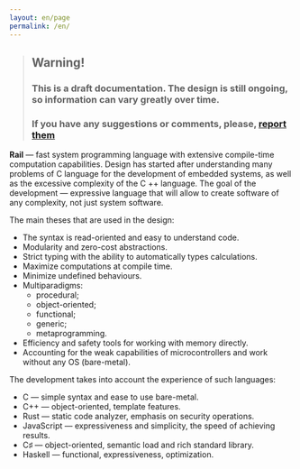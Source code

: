 ```yaml
---
layout: en/page
permalink: /en/
---
```


> ## **Warning!**
> ### This is a draft documentation. The design is still ongoing, so information can vary greatly over time.
> ### If you have any suggestions or comments, please, <a href="mailto:proposals@rail-lang.org">report them</a>

**Rail** — fast system programming language with extensive compile-time computation capabilities. Design has started after understanding many problems of C language for the development of embedded systems, as well as the excessive complexity of the C ++ language. The goal of the development — expressive language that will allow to create software of any complexity, not just system software.

The main theses that are used in the design:
* The syntax is read-oriented and easy to understand code.
* Modularity and zero-cost abstractions.
* Strict typing with the ability to automatically types calculations.
* Maximize computations at compile time.
* Minimize undefined behaviours.
* Multiparadigms:
  * procedural;
  * object-oriented;
  * functional;
  * generic;
  * metaprogramming.
* Efficiency and safety tools for working with memory directly.
* Accounting for the weak capabilities of microcontrollers and work without any OS (bare-metal).

The development takes into account the experience of such languages:
* C — simple syntax and ease to use bare-metal.
* C++ — object-oriented, template features.
* Rust — static code analyzer, emphasis on security operations.
* JavaScript — expressiveness and simplicity, the speed of achieving results.
* C♯ — object-oriented, semantic load and rich standard library.
* Haskell — functional, expressiveness, optimization.
